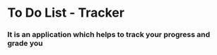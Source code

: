 <h1>To Do List - Tracker</h1>
<h3>It is an application which helps to track your progress and grade you</h3>
